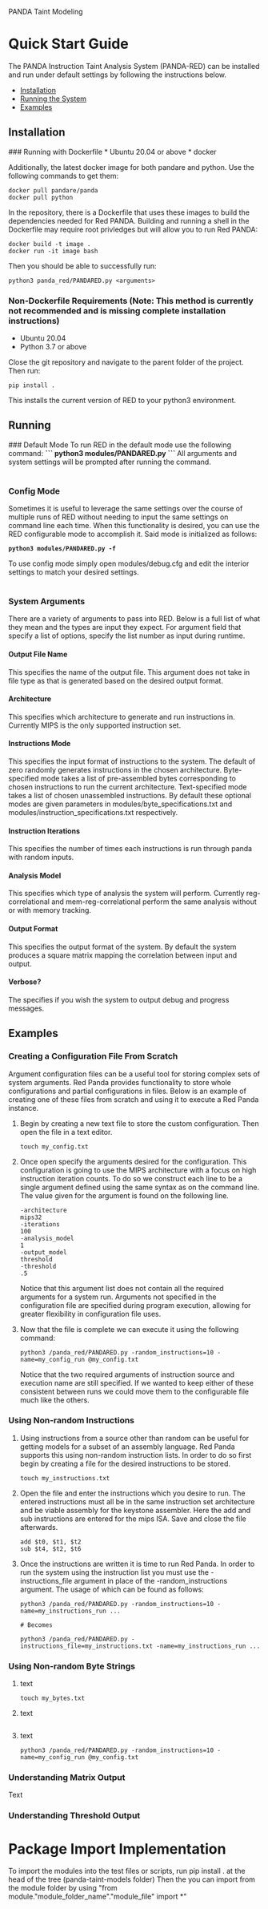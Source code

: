 <t> PANDA Taint Modeling </t>

# Quick Start Guide
The PANDA Instruction Taint Analysis System (PANDA-RED) can be installed and run under default settings by following the instructions below.
* <a href="#installationSection">Installation</a>
* <a href="#runningSection">Running the System</a>
* <a href="#exampleSection">Examples</a>

<h2 id="installationSection">Installation</h2>
### Running with Dockerfile
* Ubuntu 20.04 or above
* docker

Additionally, the latest docker image for both pandare and python. Use the following commands to get them:
```
docker pull pandare/panda
docker pull python
```

In the repository, there is a Dockerfile that uses these images to build the dependencies needed for Red PANDA. Building and running a shell in the Dockerfile may require root privledges but will allow you to run Red PANDA:

```
docker build -t image .
docker run -it image bash
```

Then you should be able to successfully run:
```
python3 panda_red/PANDARED.py <arguments>
```

### Non-Dockerfile Requirements (Note: This method is currently not recommended and is missing complete installation instructions)
* Ubuntu 20.04
* Python 3.7 or above

Close the git repository and navigate to the parent folder of the project. Then run:
```
pip install .
```
This installs the current version of RED to your python3 environment.

<h2 id="runningSection">Running</h2>
### Default Mode
To run RED in the default mode use the following command:
<b>
```
python3 modules/PANDARED.py
```
</b>
All arguments and system settings will be prompted after running the command.
<br><br/>

### Config Mode
Sometimes it is useful to leverage the same settings over the course of multiple runs of RED without needing to input the same settings on command line each time. When this functionality is desired, you can use the RED configurable mode to accomplish it. Said mode is initialized as follows:
<b>
```
python3 modules/PANDARED.py -f
```
</b>
To use config mode simply open <a>modules/debug.cfg</a> and edit the interior settings to match your desired settings.
<br></br>

### System Arguments
There are a variety of arguments to pass into RED. Below is a full list of what they mean and the types are input they expect. For argument field that specify a list of options, specify the list number as input during runtime.

#### Output File Name
This specifies the name of the output file. This argument does not take in file type as that is generated based on the desired output format. 

#### Architecture
This specifies which architecture to generate and run instructions in. Currently MIPS is the only supported instruction set.

#### Instructions Mode
This specifies the input format of instructions to the system. The default of zero randomly generates instructions in the chosen architecture. Byte-specified mode takes a list of pre-assembled bytes corresponding to chosen instructions to run the current architecture. Text-specified mode takes a list of chosen unassembled instructions. By default these optional modes are given parameters in <a>modules/byte_specifications.txt</a> and <a>modules/instruction_specifications.txt</a> respectively.

#### Instruction Iterations
This specifies the number of times each instructions is run through panda with random inputs.

#### Analysis Model
This specifies which type of analysis the system will perform. Currently reg-correlational and mem-reg-correlational perform the same analysis without or with memory tracking.

#### Output Format
This specifies the output format of the system. By default the system produces a square matrix mapping the correlation between input and output.

#### Verbose?
The specifies if you wish the system to output debug and progress messages.

<h2 id=exampleSection>Examples</h2>

### Creating a Configuration File From Scratch
Argument configuration files can be a useful tool for storing complex sets of system arguments. Red Panda provides functionality to store whole configurations and partial configurations in files. Below is an example of creating one of these files from scratch and using it to execute a Red Panda instance.
<ol>
  <li>
  Begin by creating a new text file to store the custom configuration. Then open the file in a text editor.
    
    
    touch my_config.txt
  </li>
  <li>
  Once open specify the arguments desired for the configuration. This configuration is going to use the MIPS architecture with a focus on high instruction iteration counts. To do so we construct each line to be a single argument defined using the same syntax as on the command line. The value given for the argument is found on the following line.
    
    
  ```
  -architecture
  mips32
  -iterations
  100
  -analysis_model
  1
  -output_model
  threshold
  -threshold
  .5
  ```
  Notice that this argument list does not contain all the required arguments for a system run. Arguments not specified in the configuration file are specified during program execution, allowing for greater flexibility in configuration file uses.
  </li>
  <li>
  Now that the file is complete we can execute it using the following command:
  

    python3 /panda_red/PANDARED.py -random_instructions=10 -name=my_config_run @my_config.txt
  Notice that the two required arguments of instruction source and execution name are still specified. If we wanted to keep either of these consistent between runs we could move them to the configurable file much like the others.
  </li>
</ol>

### Using Non-random Instructions
<ol>
  <li>
  Using instructions from a source other than random can be useful for getting models for a subset of an assembly language. Red Panda supports this using non-random instruction lists. In order to do so first begin by creating a file for the desired instructions to be stored.
    
    touch my_instructions.txt
  </li>
  <li>
  Open the file and enter the instructions which you desire to run. The entered instructions must all be in the same instruction set architecture and be viable assembly for the keystone assembler. Here the add and sub instructions are entered for the mips ISA. Save and close the file afterwards.
    
  ```
  add $t0, $t1, $t2
  sub $t4, $t2, $t6
  ```
  </li>
  <li>
  Once the instructions are written it is time to run Red Panda. In order to run the system using the instruction list you must use the -instructions_file argument in place of the -random_instructions argument. The usage of which can be found as follows:
    
  ```
  python3 /panda_red/PANDARED.py -random_instructions=10 -name=my_instructions_run ...
    
  # Becomes
    
  python3 /panda_red/PANDARED.py -instructions_file=my_instructions.txt -name=my_instructions_run ...
  ```
  </li>
</ol>

### Using Non-random Byte Strings
<ol>
  <li>
  text
    
    touch my_bytes.txt
  </li>
  <li>
  text
    
  ```
  
  ```
  </li>
  <li>
  text
    
    python3 /panda_red/PANDARED.py -random_instructions=10 -name=my_config_run @my_config.txt
  </li>
</ol>

### Understanding Matrix Output
Text

### Understanding Threshold Output


# Package Import Implementation
To import the modules into the test files or scripts, run pip install . at the head of the tree (panda-taint-models folder)
Then the you can import from the module folder by using "from module."module_folder_name"."module_file" import *"
